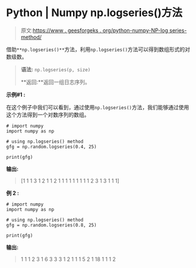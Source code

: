 # Python | Numpy np.logseries()方法

> 原文:[https://www . geesforgeks . org/python-numpy-NP-log series-method/](https://www.geeksforgeeks.org/python-numpy-np-logseries-method/)

借助`**np.logseries()**`方法，利用`np.logseries()`方法可以得到数组形式的对数级数。

> **语法:** `np.logseries(p, size)`
> 
> **返回:**返回一组日志序列。

**示例#1 :**

在这个例子中我们可以看到，通过使用`np.logseries()`方法，我们能够通过使用这个方法得到一个对数序列的数组。

```
# import numpy
import numpy as np

# using np.logseries() method
gfg = np.random.logseries(0.4, 25)

print(gfg)
```

**输出:**

> [1 1 1 3 1 2 1 1 2 1 1 1 1 1 1 1 1 1 2 3 1 3 1 1 1]

**例 2 :**

```
# import numpy
import numpy as np

# using np.logseries() method
gfg = np.random.logseries(0.8, 25)

print(gfg)
```

**输出:**

> 1 1 1 2 3 1 6 3 3 3 1 2 1 1 1 5 2 1 18 1 1 1 2